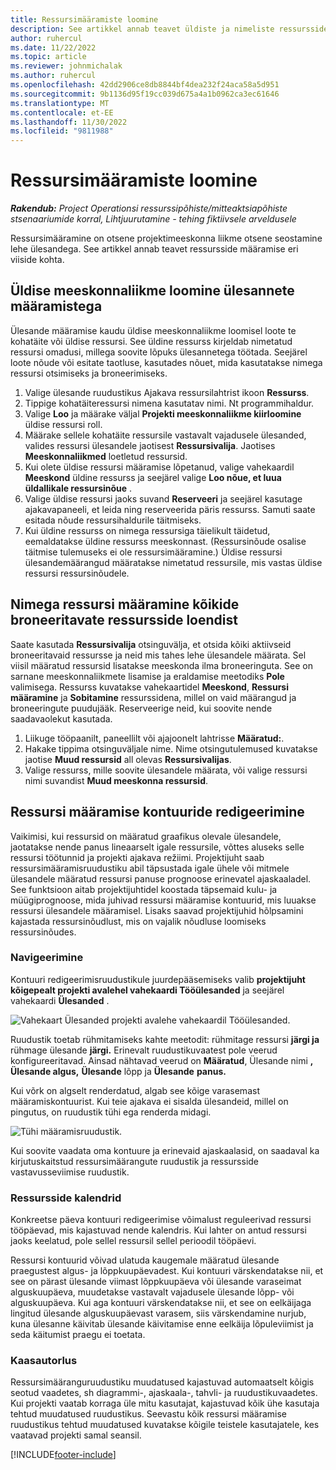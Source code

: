 ```yaml
---
title: Ressursimääramiste loomine
description: See artikkel annab teavet üldiste ja nimeliste ressursside määramise kohta.
author: ruhercul
ms.date: 11/22/2022
ms.topic: article
ms.reviewer: johnmichalak
ms.author: ruhercul
ms.openlocfilehash: 42dd2906ce8db8844bf4dea232f24aca58a5d951
ms.sourcegitcommit: 9b1136d95f19cc039d675a4a1b0962ca3ec61646
ms.translationtype: MT
ms.contentlocale: et-EE
ms.lasthandoff: 11/30/2022
ms.locfileid: "9811988"
---
```

# <a name="create-resource-assignments"></a>Ressursimääramiste loomine

_**Rakendub:** Project Operationsi ressurssipõhiste/mitteaktsiapõhiste stsenaariumide korral,  Lihtjuurutamine - tehing fiktiivsele arveldusele_


Ressursimääramine on otsene projektimeeskonna liikme otsene seostamine lehe ülesandega. See artikkel annab teavet ressursside määramise eri viiside kohta.

## <a name="create-a-generic-team-member-through-task-assignment"></a>Üldise meeskonnaliikme loomine ülesannete määramistega


Ülesande määramise kaudu üldise meeskonnaliikme loomisel loote te kohatäite või üldise ressursi. See üldine ressurss kirjeldab nimetatud ressursi omadusi, millega soovite lõpuks ülesannetega töötada. Seejärel loote nõude või esitate taotluse, kasutades nõuet, mida kasutatakse nimega ressursi otsimiseks ja broneerimiseks.

1. Valige ülesande ruudustikus Ajakava ressursilahtrist ikoon **Ressurss**.
2. Tippige kohatäiteressursi nimena kasutatav nimi. Nt programmihaldur.
3. Valige **Loo** ja määrake väljal **Projekti meeskonnaliikme kiirloomine** üldise ressursi roll.
4. Määrake sellele kohatäite ressursile vastavalt vajadusele ülesanded, valides ressursi ülesandele jaotisest **Ressursivalija**. Jaotises **Meeskonnaliikmed** loetletud ressursid.
5. Kui olete üldise ressursi määramise lõpetanud, valige vahekaardil **Meeskond** üldine ressurss ja seejärel valige **Loo nõue, et luua üldallikale ressursinõue** .
6. Valige üldise ressursi jaoks suvand **Reserveeri** ja seejärel kasutage ajakavapaneeli, et leida ning reserveerida päris ressurss. Samuti saate esitada nõude ressursihaldurile täitmiseks.
7. Kui üldine ressurss on nimega ressursiga täielikult täidetud, eemaldatakse üldine ressurss meeskonnast. (Ressursinõude osalise täitmise tulemuseks ei ole ressursimääramine.) Üldise ressursi ülesandemäärangud määratakse nimetatud ressursile, mis vastas üldise ressursi ressursinõudele.

## <a name="assign-a-named-resource-from-the-list-of-all-bookable-resources"></a>Nimega ressursi määramine kõikide broneeritavate ressursside loendist

Saate kasutada **Ressursivalija** otsinguvälja, et otsida kõiki aktiivseid broneeritavaid ressursse ja neid mis tahes lehe ülesandele määrata. Sel viisil määratud ressursid lisatakse meeskonda ilma broneeringuta. See on sarnane meeskonnaliikmete lisamise ja eraldamise meetodiks **Pole** valimisega. Ressurss kuvatakse vahekaartidel **Meeskond**, **Ressursi määramine** ja **Sobitamine** ressurssidena, millel on vaid määrangud ja broneeringute puudujääk. Reserveerige neid, kui soovite nende saadavaolekut kasutada.

1. Liikuge tööpaanilt, paneellilt või ajajoonelt lahtrisse **Määratud:**.
2. Hakake tippima otsinguväljale nime. Nime otsingutulemused kuvatakse jaotise **Muud ressursid** all olevas **Ressursivalijas**.
3. Valige ressurss, mille soovite ülesandele määrata, või valige ressursi nimi suvandist **Muud meeskonna ressursid**.

## <a name="editing-resource-assignment-contours"></a>Ressursi määramise kontuuride redigeerimine

Vaikimisi, kui ressursid on määratud graafikus olevale ülesandele, jaotatakse nende panus lineaarselt igale ressursile, võttes aluseks selle ressursi töötunnid ja projekti ajakava režiimi. Projektijuht saab ressursimääramisruudustiku abil täpsustada igale ühele või mitmele ülesandele määratud ressursi panuse prognoose erinevatel ajaskaaladel. See funktsioon aitab projektijuhtidel koostada täpsemaid kulu- ja müügiprognoose, mida juhivad ressursi määramise kontuurid, mis luuakse ressursi ülesandele määramisel. Lisaks saavad projektijuhid hõlpsamini kajastada ressursinõudlust, mis on vajalik nõudluse loomiseks ressursinõudes.

### <a name="navigation"></a>Navigeerimine

Kontuuri redigeerimisruudustikule juurdepääsemiseks valib **projektijuht kõigepealt projekti avalehel vahekaardi Tööülesanded** ja seejärel vahekaardi **Ülesanded** .

![Vahekaart Ülesanded projekti avalehe vahekaardil Tööülesanded.](media/AssignmentGrid.png)

Ruudustik toetab rühmitamiseks kahte meetodit: rühmitage ressursi **järgi ja** rühmage ülesande **järgi.** Erinevalt ruudustikuvaatest pole veerud konfigureeritavad. Ainsad nähtavad veerud on **Määratud**, Ülesande nimi **, Ülesande algus,** **Ülesande** lõpp ja **Ülesande** **panus.**

Kui võrk on algselt renderdatud, algab see kõige varasemast määramiskontuurist. Kui teie ajakava ei sisalda ülesandeid, millel on pingutus, on ruudustik tühi ega renderda midagi.

![Tühi määramisruudustik.](media/emptyassignmentgrid.png)

Kui soovite vaadata oma kontuure ja erinevaid ajaskaalasid, on saadaval ka kirjutuskaitstud ressursimäärangute ruudustik ja ressursside vastavusseviimise ruudustik.

### <a name="resource-calendars"></a>Ressursside kalendrid

Konkreetse päeva kontuuri redigeerimise võimalust reguleerivad ressursi tööpäevad, mis kajastuvad nende kalendris. Kui lahter on antud ressursi jaoks keelatud, pole sellel ressursil sellel perioodil tööpäevi.

Ressursi kontuurid võivad ulatuda kaugemale määratud ülesande praegustest algus- ja lõppkuupäevadest. Kui kontuuri värskendatakse nii, et see on pärast ülesande viimast lõppkuupäeva või ülesande varaseimat alguskuupäeva, muudetakse vastavalt vajadusele ülesande lõpp- või alguskuupäeva. Kui aga kontuuri värskendatakse nii, et see on eelkäijaga lingitud ülesande alguskuupäevast varasem, siis värskendamine nurjub, kuna ülesanne käivitab ülesande käivitamise enne eelkäija lõpuleviimist ja seda käitumist praegu ei toetata.

### <a name="co-authoring"></a>Kaasautorlus

Ressursimääranguruudustiku muudatused kajastuvad automaatselt kõigis seotud vaadetes, sh diagrammi-, ajaskaala-, tahvli- ja ruudustikuvaadetes. Kui projekti vaatab korraga üle mitu kasutajat, kajastuvad kõik ühe kasutaja tehtud muudatused ruudustikus. Seevastu kõik ressursi määramise ruudustikus tehtud muudatused kuvatakse kõigile teistele kasutajatele, kes vaatavad projekti samal seansil.

[!INCLUDE[footer-include](../includes/footer-banner.md)]
